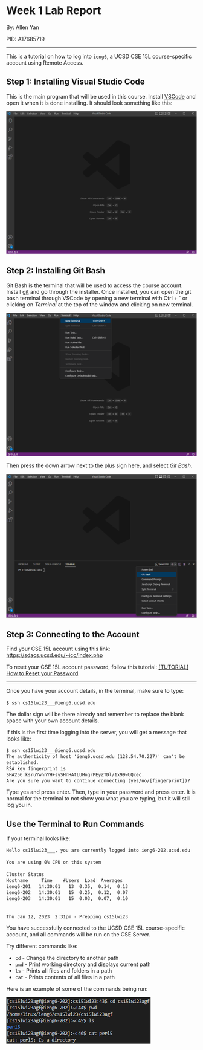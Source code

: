 # Week 1 Lab Report
By: Allen Yan

PID: A17685719

---

This is a tutorial on how to log into `ieng6`, a UCSD CSE 15L course-specific account using Remote Access.

## **Step 1: Installing Visual Studio Code**
This is the main program that will be used in this course. Install [VSCode](https://code.visualstudio.com/) and open it when it is done installing. It should look something like this:

![image](VSCodeScreenshot.png)

## **Step 2: Installing Git Bash**
Git Bash is the terminal that will be used to access the course account. Install [git](https://gitforwindows.org/) and go through the installer. Once installed, you can open the git bash terminal through VSCode by opening a new terminal with Ctrl + ` or clicking on *Terminal* at the top of the window and clicking on new terminal. 

![image](TerminalScreenshot.png)

Then press the down arrow next to the plus sign here, and select *Git Bash*.

![image](GitBashTerminalScreenshot.png)

## **Step 3: Connecting to the Account**
Find your CSE 15L account using this link: https://sdacs.ucsd.edu/~icc/index.php

To reset your CSE 15L account password, follow this tutorial: [[TUTORIAL] How to Reset your Password](https://docs.google.com/document/d/1hs7CyQeh-MdUfM9uv99i8tqfneos6Y8bDU0uhn1wqho/edit)

---

Once you have your account details, in the terminal, make sure to type: 

`$ ssh cs15lwi23___@ieng6.ucsd.edu`

The dollar sign will be there already and remember to replace the blank space with your own account details.

If this is the first time logging into the server, you will get a message that looks like:

```
$ ssh cs15lwi23___@ieng6.ucsd.edu
The authenticity of host 'ieng6.ucsd.edu (128.54.70.227)' can't be established.
RSA key fingerprint is SHA256:ksruYwhnYH+sySHnHAtLUHngrPEyZTDl/1x99wUQcec.
Are you sure you want to continue connecting (yes/no/[fingerprint])? 
```
Type yes and press enter. Then, type in your password and press enter. It is normal for the terminal to not show you what you are typing, but it will still log you in. 

## **Use the Terminal to Run Commands**
If your terminal looks like:

```
Hello cs15lwi23___, you are currently logged into ieng6-202.ucsd.edu

You are using 0% CPU on this system

Cluster Status 
Hostname     Time    #Users  Load  Averages  
ieng6-201   14:30:01   13  0.35,  0.14,  0.13
ieng6-202   14:30:01   15  0.25,  0.12,  0.07
ieng6-203   14:30:01   15  0.03,  0.07,  0.10

 
Thu Jan 12, 2023  2:31pm - Prepping cs15lwi23
```

You have successfully connected to the UCSD CSE 15L course-specific account, and all commands will be run on the CSE Server.

Try different commands like:

- `cd` - Change the directory to another path
- `pwd` - Print working directory and displays current path
- `ls` - Prints all files and folders in a path
- `cat` - Prints contents of all files in a path

Here is an example of some of the commands being run:

![image](https://github.com/Gamepr023/cse15l-lab-reports/blob/main/TestCommandsScreenshot.png?raw=true)
